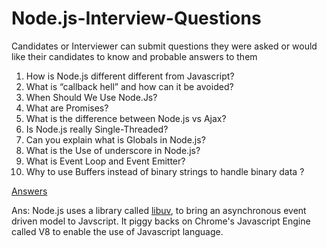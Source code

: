 # Node.js-Interview-Questions
Candidates or Interviewer can submit questions they were asked or would like their candidates to know and probable answers to them

1. How is Node.js different different from Javascript?
2. What is “callback hell” and how can it be avoided?
3. When Should We Use Node.Js?
4. What are Promises?
5. What is the difference between Node.js vs Ajax?
6. Is Node.js really Single-Threaded?
7. Can you explain what is Globals in Node.js?
8. What is the Use of underscore in Node.js?
9. What is Event Loop and Event Emitter?
10. Why to use Buffers instead of binary strings to handle binary data ?

[Answers](https://blog.risingstack.com/node-js-interview-questions/)

Ans: Node.js uses a library called [libuv](https://github.com/libuv/libuv), to bring an asynchronous event driven model to Javscript. It piggy backs on Chrome's Javascript Engine called V8 to enable the use of Javascript language.
